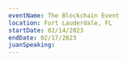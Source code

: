 ```yaml
---
eventName: The Blockchain Event
location: Fort Lauderdale, FL
startDate: 02/14/2023
endDate: 02/17/2023
juanSpeaking: 
---
```

